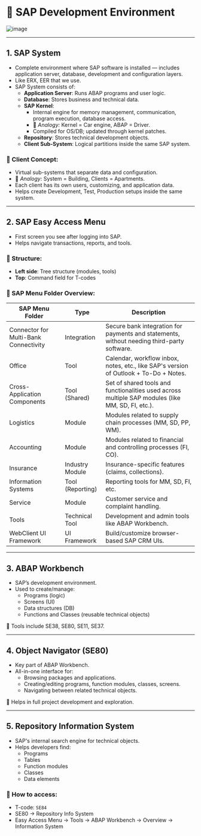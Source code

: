 
# 📘 SAP Development Environment
![image](https://github.com/user-attachments/assets/d07fddaa-cbec-45e0-a821-18158a4b191d)

---

## 1. SAP System

- Complete environment where SAP software is installed — includes application server, database, development and configuration layers.
- Like ERX, EER that we use.
- SAP System consists of:
  - **Application Server**: Runs ABAP programs and user logic.
  - **Database**: Stores business and technical data.
  - **SAP Kernel**: 
    - Internal engine for memory management, communication, program execution, database access.
    - 📌 *Analogy:* Kernel = Car engine, ABAP = Driver.
    - Compiled for OS/DB; updated through kernel patches.
  - **Repository**: Stores technical development objects.
  - **Client Sub-System**: Logical partitions inside the same SAP system.

### 🔹 Client Concept:
- Virtual sub-systems that separate data and configuration.
- 📌 *Analogy:* System = Building, Clients = Apartments.
- Each client has its own users, customizing, and application data.
- Helps create Development, Test, Production setups inside the same system.

---

## 2. SAP Easy Access Menu

- First screen you see after logging into SAP.
- Helps navigate transactions, reports, and tools.

### 🔹 Structure:
- **Left side**: Tree structure (modules, tools)
- **Top**: Command field for T-codes

### 🔹 SAP Menu Folder Overview:

| SAP Menu Folder                     | Type              | Description                                                                           |
|------------------------------------|-------------------|---------------------------------------------------------------------------------------|
| Connector for Multi-Bank Connectivity | Integration       | Secure bank integration for payments and statements, without needing third-party software. |
| Office                             | Tool              | Calendar, workflow inbox, notes, etc., like SAP's version of Outlook + To-Do + Notes. |
| Cross-Application Components       | Tool (Shared)     | Set of shared tools and functionalities used across multiple SAP modules (like MM, SD, FI, etc.). |
| Logistics                          | Module            | Modules related to supply chain processes (MM, SD, PP, WM).                          |
| Accounting                         | Module            | Modules related to financial and controlling processes (FI, CO).                     |
| Insurance                          | Industry Module   | Insurance-specific features (claims, collections).                                   |
| Information Systems                | Tool (Reporting)  | Reporting tools for MM, SD, FI, etc.                                                 |
| Service                            | Module            | Customer service and complaint handling.                                             |
| Tools                              | Technical Tool    | Development and admin tools like ABAP Workbench.                                     |
| WebClient UI Framework             | UI Framework      | Build/customize browser-based SAP CRM UIs.                                           |

---

## 3. ABAP Workbench

- SAP’s development environment.
- Used to create/manage:
  - Programs (logic)
  - Screens (UI)
  - Data structures (DB)
  - Functions and Classes (reusable technical objects)

📌 Tools include SE38, SE80, SE11, SE37.

---

## 4. Object Navigator (SE80)

- Key part of ABAP Workbench.
- All-in-one interface for:
  - Browsing packages and applications.
  - Creating/editing programs, function modules, classes, screens.
  - Navigating between related technical objects.

📌 Helps in full project development and exploration.

---

## 5. Repository Information System

- SAP's internal search engine for technical objects.
- Helps developers find:
  - Programs
  - Tables
  - Function modules
  - Classes
  - Data elements

### 🔹 How to access:
- T-code: `SE84`
- SE80 → Repository Info System
- Easy Access Menu → Tools → ABAP Workbench → Overview → Information System
